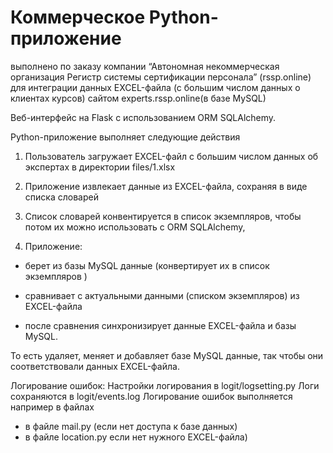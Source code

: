 # Коммерческое Python-приложение 
выполнено по заказу компании “Автономная некоммерческая организация Регистр системы сертификации персонала” (rssp.online)
для интеграции данных EXCEL-файла (с большим числом данных о клиентах курсов) сайтом  experts.rssp.online(в базе MySQL)

Веб-интерфейс на Flask с использованием ORM SQLAlchemy.

Python-приложение выполняет следующие действия

1) Пользователь загружает EXCEL-файл с большим числом данных об экспертах в директории files/1.xlsx

2) Приложение извлекает данные из EXCEL-файла, сохраняя в виде списка словарей 

3) Список словарей  конвентируется в список экземпляров, чтобы потом их можно использовать с ORM SQLAlchemy, 

4) Приложение:
 
- берет из базы MySQL данные (конвертирует их в список экземпляров )

- сравнивает с  актуальными данными (списком экземпляров) из EXCEL-файла

- после сравнения синхронизирует данные EXCEL-файла и базы MySQL.

То есть удаляет, меняет и добавляет базе MySQL  данные, так чтобы они соответствовали данных  EXCEL-файла.

Логирование ошибок:
Настройки логирования в logit/logsetting.py
Логи сохраняются в      logit/events.log
Логирование ошибок выполняется например в файлах
- в файле mail.py (если нет доступа к базе данных)
- в файле location.py если нет нужного EXCEL-файла)



 



